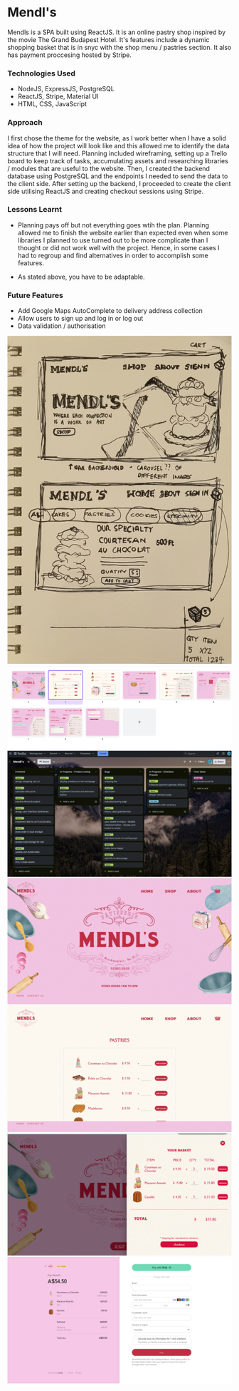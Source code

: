 # Mendl's

Mendls is a SPA built using ReactJS. It is an online pastry shop inspired by the movie The Grand Budapest Hotel. It's features include a dynamic shopping basket
that is in snyc with the shop menu / pastries section. It also has payment proccesing hosted by Stripe. 

### Technologies Used
- NodeJS, ExpressJS, PostgreSQL
- ReactJS, Stripe, Material UI 
- HTML, CSS, JavaScript

### Approach

I first chose the theme for the website, as I work better when I have a solid
idea of how the project will look like and this allowed me to identify the
data structure that I will need. Planning included wireframing, setting up a Trello board to keep track of tasks, accumulating assets and researching libraries / modules that are useful to the website. Then, I created the backend database using PostgreSQL and the endpoints I needed to send the data to the client side. After setting up the backend, I proceeded to create the client side utilising ReactJS and creating checkout sessions using Stripe.

### Lessons Learnt

- Planning pays off but not everything goes wtih the plan. Planning allowed me to finish the website earlier than expected even when some libraries I planned to use turned out to be more complicate than I thought or did not work well with the project. Hence, in some cases I had to regroup and find alternatives in order to accomplish some features.

- As stated above, you have to be adaptable.

### Future Features

- Add Google Maps AutoComplete to delivery address collection
- Allow users to sign up and log in or log out
- Data validation / authorisation

![wireframe zero](images/wireframe0.jpg)
![wireframe one](images/wireframe1.png)
![trello board](images/trello-board.png)
![landing page](images/landing.png)
![shop page](images/shop.png)
![basket](images/basket.png)
![payment gateway](images/payment-gateway.png)


